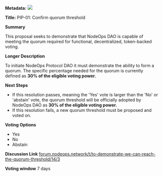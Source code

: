 **Metadata:** [![](https://img.shields.io/badge/Status-Discussion-lightgrey)]()

**Title:** PIP-01: Confirm quorum threshold

**Summary**

This proposal seeks to demonstrate that NodeOps DAO is capable of meeting the quorum required for functional, decentralized, token-backed voting.

**Longer Description**

To initiate NodeOps Protocol DAO it must demonstrate the ability to form a quorum. The specific percentage needed for the quorum is currently defined as **30% of the eligible voting power.**

**Next Steps**

- If this resolution passes, meaning the 'Yes' vote is larger than the 'No' or 'abstain' vote, the quorum threshold will be officially adopted by NodeOps DAO as **30% of the eligible voting power.**
- If this resolution fails, a new quorum threshold must be proposed and voted on.

**Voting Options**

- Yes
- No
- Abstain

**Discussion Link**
[forum.nodeops.network/t/to-demonstrate-we-can-reach-the-quorum-threshold/14/3](https://forum.nodeops.network/t/to-demonstrate-we-can-reach-the-quorum-threshold/14/3)

**Voting window**
7 days
